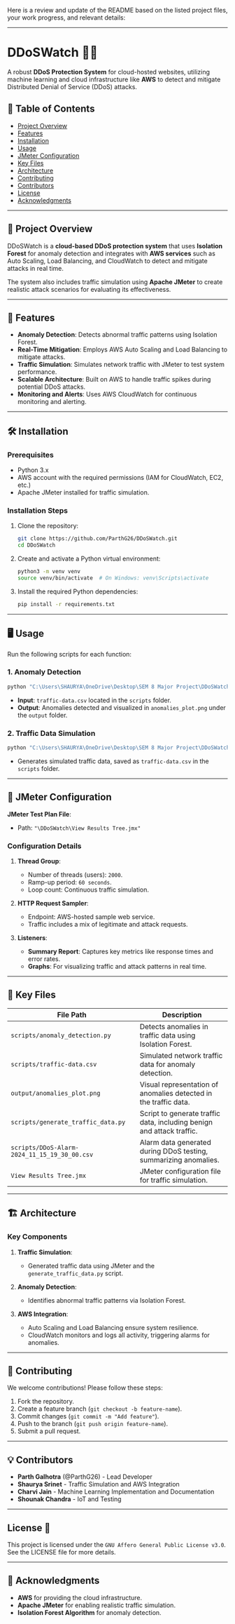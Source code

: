 Here is a review and update of the README based on the listed project files, your work progress, and relevant details:  

---

# DDoSWatch 🚨🌐  

A robust **DDoS Protection System** for cloud-hosted websites, utilizing machine learning and cloud infrastructure like **AWS** to detect and mitigate Distributed Denial of Service (DDoS) attacks.  

## 🚀 Table of Contents  

- [Project Overview](#project-overview)  
- [Features](#features)  
- [Installation](#installation)  
- [Usage](#usage)  
- [JMeter Configuration](#jmeter-configuration)  
- [Key Files](#key-files)  
- [Architecture](#architecture)  
- [Contributing](#contributing)  
- [Contributors](#contributors)  
- [License](#license)  
- [Acknowledgments](#acknowledgments)  

---

## 📄 Project Overview  

DDoSWatch is a **cloud-based DDoS protection system** that uses **Isolation Forest** for anomaly detection and integrates with **AWS services** such as Auto Scaling, Load Balancing, and CloudWatch to detect and mitigate attacks in real time.  

The system also includes traffic simulation using **Apache JMeter** to create realistic attack scenarios for evaluating its effectiveness.  

---

## 🔧 Features  

- **Anomaly Detection**: Detects abnormal traffic patterns using Isolation Forest.  
- **Real-Time Mitigation**: Employs AWS Auto Scaling and Load Balancing to mitigate attacks.  
- **Traffic Simulation**: Simulates network traffic with JMeter to test system performance.  
- **Scalable Architecture**: Built on AWS to handle traffic spikes during potential DDoS attacks.  
- **Monitoring and Alerts**: Uses AWS CloudWatch for continuous monitoring and alerting.  

---

## 🛠️ Installation  

### Prerequisites  

- Python 3.x  
- AWS account with the required permissions (IAM for CloudWatch, EC2, etc.)  
- Apache JMeter installed for traffic simulation.  

### Installation Steps  

1. Clone the repository:  
   ```bash  
   git clone https://github.com/ParthG26/DDoSWatch.git  
   cd DDoSWatch  
   ```  

2. Create and activate a Python virtual environment:  
   ```bash  
   python3 -m venv venv  
   source venv/bin/activate  # On Windows: venv\Scripts\activate  
   ```  

3. Install the required Python dependencies:  
   ```bash  
   pip install -r requirements.txt  
   ```  

---

## 🖥️ Usage  

Run the following scripts for each function:  

### 1. Anomaly Detection  
```bash  
python "C:\Users\SHAURYA\OneDrive\Desktop\SEM 8 Major Project\DDoSWatch\scripts\anomaly_detection.py"  
```  

- **Input**: `traffic-data.csv` located in the `scripts` folder.  
- **Output**: Anomalies detected and visualized in `anomalies_plot.png` under the `output` folder.  

### 2. Traffic Data Simulation  
```bash  
python "C:\Users\SHAURYA\OneDrive\Desktop\SEM 8 Major Project\DDoSWatch\scripts\generate_traffic_data.py"  
```  

- Generates simulated traffic data, saved as `traffic-data.csv` in the `scripts` folder.  

---

## 🔧 JMeter Configuration  

**JMeter Test Plan File**:  
- Path: `"\DDoSWatch\View Results Tree.jmx"`  

### Configuration Details  

1. **Thread Group**:  
   - Number of threads (users): `2000`.  
   - Ramp-up period: `60 seconds`.  
   - Loop count: Continuous traffic simulation.  

2. **HTTP Request Sampler**:  
   - Endpoint: AWS-hosted sample web service.  
   - Traffic includes a mix of legitimate and attack requests.  

3. **Listeners**:  
   - **Summary Report**: Captures key metrics like response times and error rates.  
   - **Graphs**: For visualizing traffic and attack patterns in real time.  

---

## 📂 Key Files  

| File Path                                       | Description                                                                 |  
|------------------------------------------------|-----------------------------------------------------------------------------|  
| `scripts/anomaly_detection.py`                 | Detects anomalies in traffic data using Isolation Forest.                  |  
| `scripts/traffic-data.csv`                     | Simulated network traffic data for anomaly detection.                      |  
| `output/anomalies_plot.png`                    | Visual representation of anomalies detected in the traffic data.           |  
| `scripts/generate_traffic_data.py`             | Script to generate traffic data, including benign and attack traffic.      |  
| `scripts/DDoS-Alarm-2024_11_15_19_30_00.csv`   | Alarm data generated during DDoS testing, summarizing anomalies.           |  
| `View Results Tree.jmx`                        | JMeter configuration file for traffic simulation.                          |  

---

## 🏗️ Architecture  

### Key Components  

1. **Traffic Simulation**:  
   - Generated traffic data using JMeter and the `generate_traffic_data.py` script.  

2. **Anomaly Detection**:  
   - Identifies abnormal traffic patterns via Isolation Forest.  

3. **AWS Integration**:  
   - Auto Scaling and Load Balancing ensure system resilience.  
   - CloudWatch monitors and logs all activity, triggering alarms for anomalies.  

---

## 🤝 Contributing  

We welcome contributions! Please follow these steps:  

1. Fork the repository.  
2. Create a feature branch (`git checkout -b feature-name`).  
3. Commit changes (`git commit -m "Add feature"`).  
4. Push to the branch (`git push origin feature-name`).  
5. Submit a pull request.  

---

## 💡 Contributors  

- **Parth Galhotra** (@ParthG26) - Lead Developer  
- **Shaurya Srinet** - Traffic Simulation and AWS Integration  
- **Charvi Jain** - Machine Learning Implementation and Documentation  
- **Shounak Chandra** - IoT and Testing  

---


## License 📄  
This project is licensed under the `GNU Affero General Public License v3.0`. See the LICENSE file for more details.

---

## 🚨 Acknowledgments  

- **AWS** for providing the cloud infrastructure.  
- **Apache JMeter** for enabling realistic traffic simulation.  
- **Isolation Forest Algorithm** for anomaly detection.  
